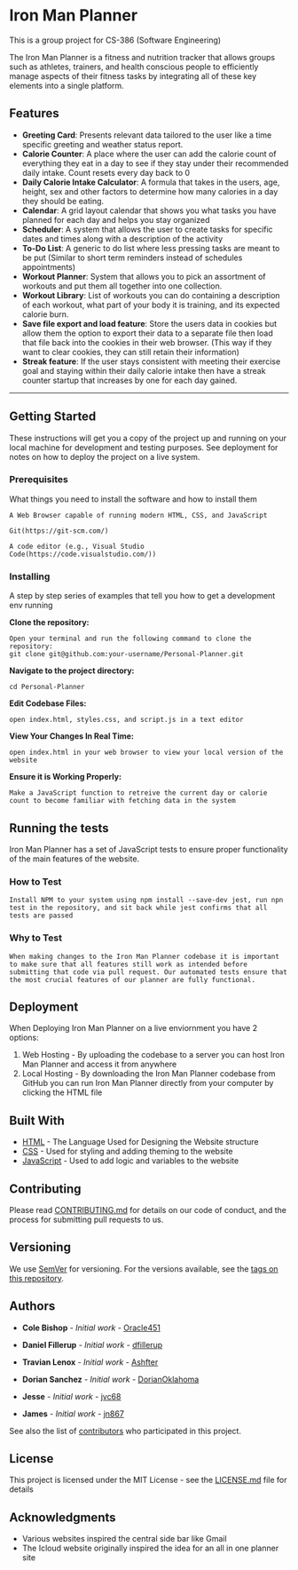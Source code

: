 # Iron Man Planner

This is a group project for CS-386 (Software Engineering)

The Iron Man Planner is a fitness and nutrition tracker that allows groups such as athletes, trainers, and health conscious people to efficiently manage aspects of their fitness tasks by integrating all of these key elements into a single platform.

## Features

- **Greeting Card**: Presents relevant data tailored to the user like a time specific greeting and weather status report.
- **Calorie Counter**: A place where the user can add the calorie count of everything they eat in a day to see if they stay under their recommended daily intake. Count resets every day back to 0
- **Daily Calorie Intake Calculator**: A formula that takes in the users, age, height, sex and other factors to determine how many calories in a day they should be eating.
- **Calendar**: A grid layout calendar that shows you what tasks you have planned for each day and helps you stay organized
- **Scheduler**: A system that allows the user to create tasks for specific dates and times along with a description of the activity
- **To-Do List**: A generic to do list where less pressing tasks are meant to be put (Similar to short term reminders instead of schedules appointments)
- **Workout Planner**: System that allows you to pick an assortment of workouts and put them all together into one collection.
- **Workout Library**: List of workouts you can do containing a description of each workout, what part of your body it is training, and its expected calorie burn.
- **Save file export and load feature**: Store the users data in cookies but allow them the option to export their data to a separate file then load that file back into the cookies in their web browser. (This way if they want to clear cookies, they can still retain their information)
- **Streak feature**: If the user stays consistent with meeting their exercise goal and staying within their daily calorie intake then have a streak counter startup that increases by one for each day gained.

---

## Getting Started

These instructions will get you a copy of the project up and running on your local machine for development and testing purposes. See deployment for notes on how to deploy the project on a live system.

### Prerequisites

What things you need to install the software and how to install them

```
A Web Browser capable of running modern HTML, CSS, and JavaScript
```

```
Git(https://git-scm.com/)
```

```
A code editor (e.g., Visual Studio Code(https://code.visualstudio.com/))
```

### Installing

A step by step series of examples that tell you how to get a development env running

**Clone the repository:**

```
Open your terminal and run the following command to clone the repository:
git clone git@github.com:your-username/Personal-Planner.git
```

**Navigate to the project directory:**

```
cd Personal-Planner
```

**Edit Codebase Files:**

```
open index.html, styles.css, and script.js in a text editor
```

**View Your Changes In Real Time:**

```
open index.html in your web browser to view your local version of the website
```

**Ensure it is Working Properly:**

```
Make a JavaScript function to retreive the current day or calorie count to become familiar with fetching data in the system
```

## Running the tests

Iron Man Planner has a set of JavaScript tests to ensure proper functionality of the main features of the website.

### How to Test

```
Install NPM to your system using npm install --save-dev jest, run npn test in the repository, and sit back while jest confirms that all tests are passed
```

### Why to Test

```
When making changes to the Iron Man Planner codebase it is important to make sure that all features still work as intended before submitting that code via pull request. Our automated tests ensure that the most crucial features of our planner are fully functional.
```

## Deployment

When Deploying Iron Man Planner on a live enviornment you have 2 options:

1. Web Hosting - By uploading the codebase to a server you can host Iron Man Planner and access it from anywhere
2. Local Hosting - By downloading the Iron Man Planner codebase from GitHub you can run Iron Man Planner directly from your computer by clicking the HTML file

## Built With

* [HTML](https://www.w3schools.com/html/) - The Language Used for Designing the Website structure
* [CSS](https://www.w3schools.com/Css/) - Used for styling and adding theming to the website
* [JavaScript](https://www.w3schools.com/Js/) - Used to add logic and variables to the website

## Contributing

Please read [CONTRIBUTING.md](CONTRIBUTING.md) for details on our code of conduct, and the process for submitting pull requests to us.

## Versioning

We use [SemVer](http://semver.org/) for versioning. For the versions available, see the [tags on this repository](https://github.com/Oracle451/Personal-Planner/tags). 

## Authors

* **Cole Bishop** - *Initial work* - [Oracle451](https://github.com/Oracle451)

* **Daniel Fillerup** - *Initial work* - [dfillerup](https://github.com/dfillerup)

* **Travian Lenox** - *Initial work* - [Ashfter](https://github.com/Ashfter)

* **Dorian Sanchez** - *Initial work* - [DorianOklahoma](https://github.com/DorianOklahoma)

* **Jesse** - *Initial work* - [jvc68](https://github.com/jvc68)

* **James** - *Initial work* - [jn867](https://github.com/jn867)

See also the list of [contributors]([https://github.com/your/project/contributors](https://github.com/Oracle451/Personal-Planner/graphs/contributors)) who participated in this project.

## License

This project is licensed under the MIT License - see the [LICENSE.md](LICENSE.txt) file for details

## Acknowledgments

* Various websites inspired the central side bar like Gmail
* The Icloud website originally inspired the idea for an all in one planner site

